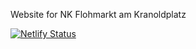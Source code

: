 Website for NK Flohmarkt am Kranoldplatz

[![Netlify Status](https://api.netlify.com/api/v1/badges/0641f528-1adc-471b-898c-77d5d56d2cf3/deploy-status)](https://app.netlify.com/sites/nkflohmarkt/deploys)
